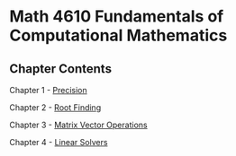 # Math 4610 Fundamentals of Computational Mathematics

## Chapter Contents

Chapter 1 - [Precision](https://github.com/kaiudall/MATH4610/blob/master/SoftwareManual/precision/readme.md)

Chapter 2 - [Root Finding](https://github.com/kaiudall/MATH4610/blob/master/SoftwareManual/rootFinding/readme.md)

Chapter 3 - [Matrix Vector Operations](https://github.com/kaiudall/MATH4610/blob/master/SoftwareManual/vectorOps/readme.md)

Chapter 4 - [Linear Solvers](https://github.com/kaiudall/MATH4610/blob/master/SoftwareManual/linearsolvers/readme.md)
